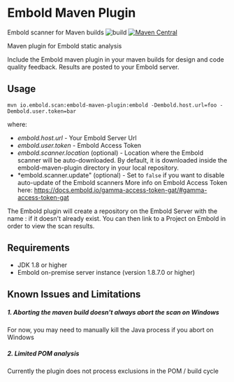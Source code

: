 # Embold Maven Plugin
Embold scanner for Maven builds
![build](https://github.com/embold/embold-maven-plugin/workflows/build/badge.svg?branch=development)
[![Maven Central](https://img.shields.io/maven-central/v/io.embold.scan/embold-maven-plugin.svg?label=Maven%20Central)](https://search.maven.org/search?q=g:%22io.embold.scan%22%20AND%20a:%22embold-maven-plugin%22)

Maven plugin for Embold static analysis

Include the Embold maven plugin in your maven builds for design and code quality feedback. Results are posted to your Embold server.

## Usage

`mvn io.embold.scan:embold-maven-plugin:embold -Dembold.host.url=foo -Dembold.user.token=bar`

where:
* *embold.host.url* - Your Embold Server Url
* *embold.user.token* - Embold Access Token
* *embold.scanner.location* (optional) - Location where the Embold scanner will be auto-downloaded. By default, it is downloaded inside the embold-maven-plugin directory in your local repository.
* *embold.scanner.update" (optional) - Set to `false` if you want to disable auto-update of the Embold scanners
More info on Embold Access Token here: https://docs.embold.io/gamma-access-token-gat/#gamma-access-token-gat

The Embold plugin will create a repository on the Embold Server with the name <groupId>:<artifactId> if it doesn't already exist.
You can then link to a Project on Embold in order to view the scan results.

## Requirements
* JDK 1.8 or higher
* Embold on-premise server instance (version 1.8.7.0 or higher)

## Known Issues and Limitations
##### 1. Aborting the maven build doesn't always abort the scan on Windows
For now, you may need to manually kill the Java process if you abort on Windows

##### 2. Limited POM analysis
Currently the plugin does not process exclusions in the POM / build cycle
